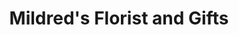 ---
title: "Mildred's Florist and Gifts"
url: /elizabeth-city/mildreds-florist-and-gifts/
shop: Blumen
---